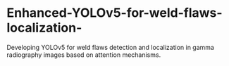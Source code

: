 # Enhanced-YOLOv5-for-weld-flaws-localization-
Developing YOLOv5 for weld flaws detection and localization in gamma radiography images based on attention mechanisms.

